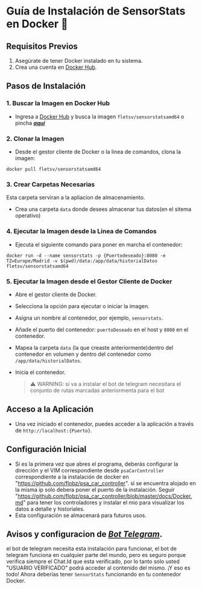 # Guía de Instalación de SensorStats en Docker 🤖

## Requisitos Previos

1. Asegúrate de tener Docker instalado en tu sistema.
2. Crea una cuenta en [Docker Hub](https://hub.docker.com).

## Pasos de Instalación

### 1. Buscar la Imagen en Docker Hub

- Ingresa a [Docker Hub](https://hub.docker.com) y busca la imagen `fletsv/sensorstatsamd64` o pincha ***[aquí](https://hub.docker.com/repository/docker/fletsv/sensorstatsamd64)***

### 2. Clonar la Imagen

- Desde el gestor cliente de Docker o la línea de comandos, clona la imagen:

`docker pull fletsv/sensorstatsamd64`


### 3. Crear Carpetas Necesarias
Esta carpeta serviran a la apliacion de almacenamiento.
- Crea una carpeta `data` donde desees almacenar tus datos(en el sitema operativo)


### 4. Ejecutar la Imagen desde la Línea de Comandos

- Ejecuta el siguiente comando para poner en marcha el contenedor:

`docker run -d --name sensorstats -p {Puertodeseado}:8080 -e TZ=Europe/Madrid -v $(pwd)/data:/app/data/historialDatos fletsv/sensorstatsamd64`


### 5. Ejecutar la Imagen desde el Gestor Cliente de Docker

- Abre el gestor cliente de Docker.
- Selecciona la opción para ejecutar o iniciar la imagen.
- Asigna un nombre al contenedor, por ejemplo, `sensorstats`.
- Añade el puerto del contenedor: `puertoDeseado` en el host y `8080` en el contenedor.
- Mapea la carpeta `data` (la que creaste anteriormente)dentro del contenedor en volumen y dentro del contenedor como `/app/data/historialDatos`.
- Inicia el contenedor.

  > ⚠️ WARNING: si va a instalar el bot de telegram necesitara el conjunto de rutas marcadas anteriormenta para el bot

## Acceso a la Aplicación

- Una vez iniciado el contenedor, puedes acceder a la aplicación a través de `http://localhost:{Puerto}`.

## Configuración Inicial

- Si es la primera vez que abres el programa, deberás configurar la dirección y el VIM correspondiente desde `psaCarController` correspondiente a la instalación de docker en "https://github.com/flobz/psa_car_controller". si se encuentra alojado en la misma ip solo debera poner el puerto de la instalación. Seguir "https://github.com/flobz/psa_car_controller/blob/master/docs/Docker.md" para tener los controladores y instalar el mio para visualizar los datos  a detalle y historiales.
- Esta configuración se almacenará para futuros usos.


## Avisos y configuracion de ***[Bot Telegram](https://github.com/FlEtsv/botTelegram)***.
  el bot de telegram necesita esta instalación para funcionar, el bot de telegram funciona en cualquier parte del mundo, pero es seguro porque verifica siempre el Chat.Id que esta verificado, por     lo tanto solo usted "USUARIO VERIFICADO" podrá acceder al contenido del mismo.
  ¡Y eso es todo! Ahora deberías tener `SensorStats` funcionando en tu contenedor Docker.
